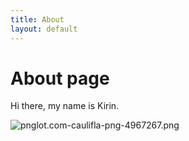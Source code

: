 ```yaml
---
title: About
layout: default
---
```


# About page

Hi there, my name is Kirin.


![pnglot.com-caulifla-png-4967267.png](/uploads/pnglot.com-caulifla-png-4967267.png)


<!--
<audio class="audio" autoplay loop>
 <source volume="0.5" preload="auto" type="audio/mp3" src="https://dl.dropboxusercontent.com/s/nc9azbsvt62azm8/Copy%20of%20Nightcore_-_Time_Flies_-_Anime.mp3" >
</audio>
-->
